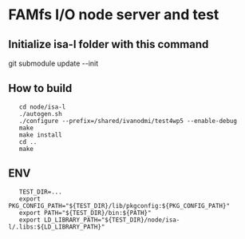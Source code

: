 # FAMfs I/O node server and test

## Initialize isa-l folder with this command
git submodule update --init

## How to build
```
   cd node/isa-l
   ./autogen.sh
   ./configure --prefix=/shared/ivanodmi/test4wp5 --enable-debug
   make
   make install
   cd ..
   make
```

## ENV
```
   TEST_DIR=...
   export PKG_CONFIG_PATH="${TEST_DIR}/lib/pkgconfig:${PKG_CONFIG_PATH}"
   export PATH="${TEST_DIR}/bin:${PATH}"
   export LD_LIBRARY_PATH="${TEST_DIR}/node/isa-l/.libs:${LD_LIBRARY_PATH}"
```

